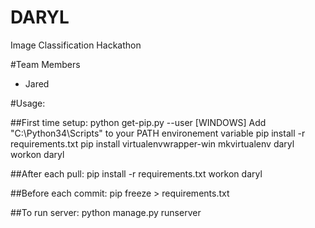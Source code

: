 # DARYL
Image Classification Hackathon

#Team Members
 - Jared

#Usage:

##First time setup:
    python get-pip.py --user
	[WINDOWS] Add "C:\Python34\Scripts\" to your PATH environement variable
    pip install -r requirements.txt
    pip install virtualenvwrapper-win
    mkvirtualenv daryl
    workon daryl

##After each pull:
    pip install -r requirements.txt
    workon daryl

##Before each commit:
    pip freeze > requirements.txt

##To run server:
    python manage.py runserver